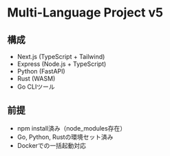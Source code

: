 # Multi-Language Project v5

## 構成
- Next.js (TypeScript + Tailwind)
- Express (Node.js + TypeScript)
- Python (FastAPI)
- Rust (WASM)
- Go CLIツール

## 前提
- npm install済み（node_modules存在）
- Go, Python, Rustの環境セット済み
- Dockerでの一括起動対応

